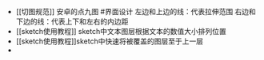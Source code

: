 - [[切图规范]] 安卓的点九图 #界面设计
  左边和上边的线：代表拉伸范围
  右边和下边的线：代表上下和左右的内边距
- [[sketch使用教程]] sketch中文本图层根据文本的数值大小排列位置
- [[sketch使用教程]]sketch中快速将被覆盖的图层至于上一层
-
